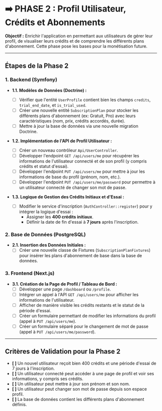 # ➡️ PHASE 2 : Profil Utilisateur, Crédits et Abonnements

**Objectif :** Enrichir l'application en permettant aux utilisateurs de gérer leur profil, de visualiser leurs crédits et de comprendre les différents plans d'abonnement. Cette phase pose les bases pour la monétisation future.

---

## Étapes de la Phase 2

### 1. Backend (Symfony)

- **1.1. Modèles de Données (Doctrine) :**

  - [ ] Vérifier que l'entité `UserProfile` contient bien les champs `credits`, `trial_end_date`, et `is_trial_used`.
  - [ ] Créer une nouvelle entité `SubscriptionPlan` pour stocker les différents plans d'abonnement (ex: Gratuit, Pro) avec leurs caractéristiques (nom, prix, crédits accordés, durée).
  - [ ] Mettre à jour la base de données via une nouvelle migration Doctrine.

- **1.2. Implémentation de l'API de Profil Utilisateur :**

  - [ ] Créer un nouveau contrôleur `Api/UserController`.
  - [ ] Développer l'endpoint `GET /api/users/me` pour récupérer les informations de l'utilisateur connecté et de son profil (y compris crédits et statut d'essai).
  - [ ] Développer l'endpoint `PUT /api/users/me` pour mettre à jour les informations de base du profil (prénom, nom, etc.).
  - [ ] Développer l'endpoint `PUT /api/users/me/password` pour permettre à un utilisateur connecté de changer son mot de passe.

- **1.3. Logique de Gestion des Crédits Initiaux et d'Essai :**
  - [ ] Modifier le service d'inscription (`AuthController::register`) pour y intégrer la logique d'essai :
    - Assigner les **400 crédits initiaux**.
    - Définir la date de fin d'essai à **7 jours** après l'inscription.

### 2. Base de Données (PostgreSQL)

- **2.1. Insertion des Données Initiales :**
  - [ ] Créer une nouvelle classe de Fixtures (`SubscriptionPlanFixtures`) pour insérer les plans d'abonnement de base dans la base de données.

### 3. Frontend (Next.js)

- **3.1. Création de la Page de Profil / Tableau de Bord :**
  - [ ] Développer une page `/dashboard` ou `/profile`.
  - [ ] Intégrer un appel à l'API `GET /api/users/me` pour afficher les informations de l'utilisateur.
  - [ ] Afficher de manière visible les crédits restants et le statut de la période d'essai.
  - [ ] Créer un formulaire permettant de modifier les informations du profil (appel à `PUT /api/users/me`).
  - [ ] Créer un formulaire séparé pour le changement de mot de passe (appel à `PUT /api/users/me/password`).

---

## Critères de Validation pour la Phase 2

- **[ ]** Un nouvel utilisateur reçoit bien 400 crédits et une période d'essai de 7 jours à l'inscription.
- **[ ]** Un utilisateur connecté peut accéder à une page de profil et voir ses informations, y compris ses crédits.
- **[ ]** Un utilisateur peut mettre à jour son prénom et son nom.
- **[ ]** Un utilisateur peut changer son mot de passe depuis son espace profil.
- **[ ]** La base de données contient les différents plans d'abonnement définis.
